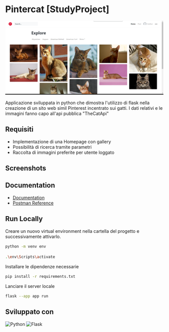 


# Pintercat [StudyProject]

![Logo](screenshot\homepage.png)


Applicazione sviluppata in python che dimostra l'utilizzo di 
flask nella creazione di un sito web simil Pinterest incentrato sui gatti.
I dati relativi e le immagini fanno capo all'api pubblica "TheCatApi"



## Requisiti

- Implementazione di una Homepage con gallery
- Possibilità di ricerca tramite parametri
- Raccolta di immagini preferite per utente loggato


## Screenshots



## Documentation

- [Documentation](https://developers.thecatapi.com/view-account/ylX4blBYT9FaoVd6OhvR?report=FJkYOq9tW)
- [Postman Reference](https://documenter.getpostman.com/view/5578104/RWgqUxxh)


## Run Locally

Creare un nuovo virtual environment nella cartella del progetto e successivamente attivarlo.
```bash
python -m venv env

.\env\Scripts\activate

```
Installare le dipendenze necessarie

```bash
pip install -r requirements.txt                                                                                                     
```

Lanciare il server locale
```bash
flask --app app run   
```



## Sviluppato con
![Python](https://img.shields.io/static/v1?style=for-the-badge&message=Python&color=3776AB&logo=Python&logoColor=FFFFFF&label=)
![Flask](https://img.shields.io/static/v1?style=for-the-badge&message=Flask&color=000000&logo=Flask&logoColor=FFFFFF&label=)



